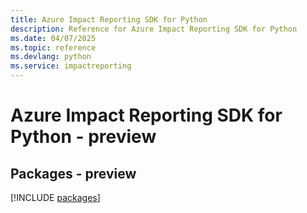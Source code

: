 ```yaml
---
title: Azure Impact Reporting SDK for Python
description: Reference for Azure Impact Reporting SDK for Python
ms.date: 04/07/2025
ms.topic: reference
ms.devlang: python
ms.service: impactreporting
---
```

# Azure Impact Reporting SDK for Python - preview
## Packages - preview
[!INCLUDE [packages](impact-reporting-index.md)]